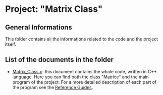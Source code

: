 # Project: "Matrix Class"

## General Informations
This folder contains all the informations related to the code and the project itself.

## List of the documents in the folder
- [Matrix_Class.c](https://github.com/JustWhit3/Matrix-Class/blob/master/Project/Matrix_Class.c): this document contains the whole code, written in C++ language. Here you can find both the class "Matrice" and the main program of the project. For a more detailed description of each part of the program see the [Reference Guides](https://github.com/JustWhit3/Matrix-Class/tree/master/Reference%20Guides).
